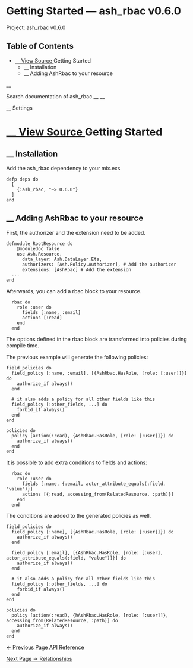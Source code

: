 # Getting Started — ash_rbac v0.6.0

Project: ash_rbac v0.6.0

## Table of Contents

- [ __ View Source ](external_link) Getting Started
  - __ Installation
  - __ Adding AshRbac to your resource

__

Search documentation of ash_rbac __ __

__ Settings

#  [ __ View Source ](external_link) Getting Started

##  __ Installation

Add the ash_rbac dependency to your mix.exs
    
    
    defp deps do
      [
        {:ash_rbac, "~> 0.6.0"}
      ]
    end

##  __ Adding AshRbac to your resource

First, the authorizer and the extension need to be added.
    
    
    defmodule RootResource do
        @moduledoc false
        use Ash.Resource,
          data_layer: Ash.DataLayer.Ets,
          authorizers: [Ash.Policy.Authorizer], # Add the authorizer
          extensions: [AshRbac] # Add the extension
      ...
    end

Afterwards, you can add a rbac block to your resource.
    
    
      rbac do
        role :user do
          fields [:name, :email]
          actions [:read]
        end
      end

The options defined in the rbac block are transformed into policies during compile time.

The previous example will generate the following policies:
    
    
    field_policies do
      field_policy [:name, :email], [{AshRbac.HasRole, [role: [:user]]}] do
        authorize_if always()
      end
    
      # it also adds a policy for all other fields like this
      field_policy [:other_fields, ...] do
        forbid_if always()
      end
    end
    
    policies do
      policy [action(:read), {AshRbac.HasRole, [role: [:user]]}] do
        authorize_if always()
      end
    end

It is possible to add extra conditions to fields and actions:
    
    
      rbac do
        role :user do
          fields [:name, {:email, actor_attribute_equals(:field, "value")}]
          actions [{:read, accessing_from(RelatedResource, :path)}]
        end
      end

The conditions are added to the generated policies as well.
    
    
    field_policies do
      field_policy [:name], [{AshRbac.HasRole, [role: [:user]]}] do
        authorize_if always()
      end
    
      field_policy [:email], [{AshRbac.HasRole, [role: [:user], actor_attribute_equals(:field, "value")]}] do
        authorize_if always()
      end
    
      # it also adds a policy for all other fields like this
      field_policy [:other_fields, ...] do
        forbid_if always()
      end
    end
    
    policies do
      policy [action(:read), {hAshRbac.HasRole, [role: [:user]]}, accessing_from(RelatedResource, :path)] do
        authorize_if always()
      end
    end

[ ← Previous Page  API Reference  ](external_link)

[ Next Page →  Relationships  ](external_link)
